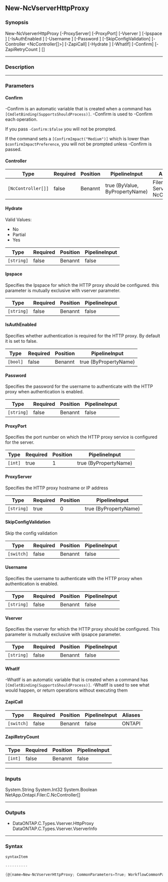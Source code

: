 New-NcVserverHttpProxy
----------------------

### Synopsis

New-NcVserverHttpProxy [-ProxyServer] <string> [-ProxyPort] <int> [-Vserver <string>] [-Ipspace <string>] [-IsAuthEnabled <bool>] [-Username <string>] [-Password <string>] [-SkipConfigValidation] [-Controller <NcController[]>] [-ZapiCall] [-Hydrate <string>] [-WhatIf] [-Confirm] [-ZapiRetryCount <int>] [<CommonParameters>]

---

### Description

---

### Parameters
#### **Confirm**
-Confirm is an automatic variable that is created when a command has ```[CmdletBinding(SupportsShouldProcess)]```.
-Confirm is used to -Confirm each operation.

If you pass ```-Confirm:$false``` you will not be prompted.

If the command sets a ```[ConfirmImpact("Medium")]``` which is lower than ```$confirmImpactPreference```, you will not be prompted unless -Confirm is passed.

#### **Controller**

|Type              |Required|Position|PipelineInput                 |Aliases                          |
|------------------|--------|--------|------------------------------|---------------------------------|
|`[NcController[]]`|false   |Benannt |true (ByValue, ByPropertyName)|Filer<br/>Server<br/>NcController|

#### **Hydrate**

Valid Values:

* No
* Partial
* Yes

|Type      |Required|Position|PipelineInput|
|----------|--------|--------|-------------|
|`[string]`|false   |Benannt |false        |

#### **Ipspace**
Specifies the Ipspace for which the HTTP proxy should be configured. this parameter is mutually exclusive with vserver parameter.

|Type      |Required|Position|PipelineInput|
|----------|--------|--------|-------------|
|`[string]`|false   |Benannt |false        |

#### **IsAuthEnabled**
Specifies whether authentication is required for the HTTP proxy. By default it is set to false.

|Type    |Required|Position|PipelineInput        |
|--------|--------|--------|---------------------|
|`[bool]`|false   |Benannt |true (ByPropertyName)|

#### **Password**
Specifies the password for the username to authenticate with the HTTP proxy when authentication is enabled.

|Type      |Required|Position|PipelineInput|
|----------|--------|--------|-------------|
|`[string]`|false   |Benannt |false        |

#### **ProxyPort**
Specifies the port number on which the HTTP proxy service is configured for the server.

|Type   |Required|Position|PipelineInput        |
|-------|--------|--------|---------------------|
|`[int]`|true    |1       |true (ByPropertyName)|

#### **ProxyServer**
Specifies the HTTP proxy hostname or IP address

|Type      |Required|Position|PipelineInput        |
|----------|--------|--------|---------------------|
|`[string]`|true    |0       |true (ByPropertyName)|

#### **SkipConfigValidation**
Skip the config validation

|Type      |Required|Position|PipelineInput|
|----------|--------|--------|-------------|
|`[switch]`|false   |Benannt |false        |

#### **Username**
Specifies the username to authenticate with the HTTP proxy when authentication is enabled.

|Type      |Required|Position|PipelineInput|
|----------|--------|--------|-------------|
|`[string]`|false   |Benannt |false        |

#### **Vserver**
Specifies the vserver for which the HTTP proxy should be configured. This parameter is mutually exclusive with ipsapce parameter.

|Type      |Required|Position|PipelineInput|
|----------|--------|--------|-------------|
|`[string]`|false   |Benannt |false        |

#### **WhatIf**
-WhatIf is an automatic variable that is created when a command has ```[CmdletBinding(SupportsShouldProcess)]```.
-WhatIf is used to see what would happen, or return operations without executing them
#### **ZapiCall**

|Type      |Required|Position|PipelineInput|Aliases|
|----------|--------|--------|-------------|-------|
|`[switch]`|false   |Benannt |false        |ONTAPI |

#### **ZapiRetryCount**

|Type   |Required|Position|PipelineInput|
|-------|--------|--------|-------------|
|`[int]`|false   |Benannt |false        |

---

### Inputs
System.String
System.Int32
System.Boolean
NetApp.Ontapi.Filer.C.NcController[]

---

### Outputs
* DataONTAP.C.Types.Vserver.HttpProxy
DataONTAP.C.Types.Vserver.VserverInfo

---

### Syntax
```PowerShell
syntaxItem                                                                                                        
```
```PowerShell
----------                                                                                                        
```
```PowerShell
{@{name=New-NcVserverHttpProxy; CommonParameters=True; WorkflowCommonParameters=False; parameter=System.Object[]}}
```

